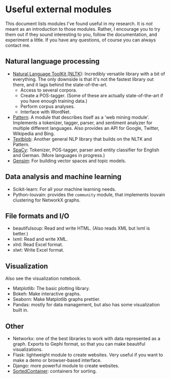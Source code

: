 # Useful external modules

This document lists modules I've found useful in my research. It is *not* meant
as an introduction to those modules. Rather, I encourage you to try them out if
they sound interesting to you, follow the documentation, and experiment a little.
If you have any questions, of course you can always contact me.

## Natural language processing

* [Natural Language ToolKit (NLTK)](http://www.nltk.org/): Incredibly versatile library with a bit of everything.
  The only downside is that it's not the fastest library out there, and it lags behind the
  state-of-the-art.
    * Access to several corpora.
    * Create a POS-tagger. (Some of these are actually state-of-the-art if you have enough training data.)
    * Perform corpus analyses.
    * Interface with WordNet.
* [Pattern](http://www.clips.ua.ac.be/pattern): A module that describes itself as a 'web mining module'. Implements a
    tokenizer, tagger, parser, and sentiment analyzer for multiple different languages.
    Also provides an API for Google, Twitter, Wikipedia and Bing.
* [Textblob](http://textblob.readthedocs.io/en/dev/): Another general NLP library that builds on the NLTK and Pattern.
* [SpaCy](https://spacy.io/): Tokenizer, POS-tagger, parser and entity classifier for English and German. (More languages in progress.)
* [Gensim](http://radimrehurek.com/gensim/): For building vector spaces and topic models.

## Data analysis and machine learning

* Scikit-learn: For all your machine learning needs.
* Python-louvain: provides the `community` module, that implements louvain clustering for NetworkX graphs.

## File formats and I/O

* beautifulsoup: Read and write HTML. (Also reads XML but lxml is better.)
* lxml: Read and write XML.
* xlrd: Read Excel format.
* xlwt: Write Excel format.

## Visualization

Also see the visualization notebook.

* Matplotlib: The basic plotting library.
* Bokeh: Make interactive graphs.
* Seaborn: Make Matplotlib graphs prettier.
* Pandas: mostly for data management, but also has some visualization built in.

## Other

* Networkx: one of the best libraries to work with data represented as a graph.
  Exports to Gephi format, so that you can make beautiful visualizations.
* Flask: lightweight module to create websites. Very useful if you want to make a
  demo or browser-based interface.
* Django: more powerful module to create websites.
* [SortedContainer](http://www.grantjenks.com/docs/sortedcontainers/): containers for sorting.

